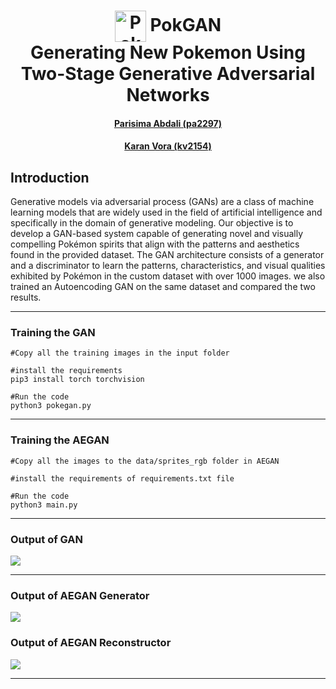 <h1 align="center">
  <img src="/home/karanvora/Documents/New York University/Classes/Semester 2/Deep Learning/Project/PokGAN/3839-eeveelutionplushies.gif" alt="PokGAN GIF" style="vertical-align: middle; width: 50px; height: 50px;"> PokGAN <br>
  Generating New Pokemon Using Two-Stage Generative Adversarial Networks
</h1>
<h4 align="center"><a href="https://github.com/parisimaa">Parisima Abdali (pa2297)</a></h4>
<h4 align="center"><a href="https://github.com/karanvora2599">Karan Vora (kv2154)</a></h4>

## Introduction

Generative models via adversarial process (GANs) are a class of machine learning models that are widely used in the field of artificial intelligence and specifically in the domain of generative modeling. Our objective is to develop a GAN-based system capable of generating novel and visually compelling Pokémon spirits that align with the patterns and aesthetics found in the provided dataset. The GAN architecture consists of a generator and a discriminator to learn the patterns, characteristics, and visual qualities exhibited by Pokémon in the custom dataset with over 1000 images. we also trained an Autoencoding GAN on the same dataset and compared the two results.

---

### Training the GAN

```
#Copy all the training images in the input folder

#install the requirements
pip3 install torch torchvision

#Run the code
python3 pokegan.py
```

---

### Training the AEGAN

```
#Copy all the images to the data/sprites_rgb folder in AEGAN

#install the requirements of requirements.txt file

#Run the code
python3 main.py
```

---

### Output of GAN

![](https://github.com/parisimaa/PokGAN/blob/main/testanimation%20(1).gif)

---

### Output of AEGAN Generator

![](https://github.com/parisimaa/PokGAN/blob/main/AEGAN/results/AEGAN_Generator.gif)

### Output of AEGAN Reconstructor

![](https://i0.wp.com/www.printmag.com/wp-content/uploads/2021/02/4cbe8d_f1ed2800a49649848102c68fc5a66e53mv2.gif?resize=476%2C280&ssl=1)

---
